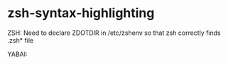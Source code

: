 zsh-syntax-highlighting
=======================

ZSH:
Need to declare ZDOTDIR in /etc/zshenv so that zsh correctly finds .zsh* file

YABAI:
